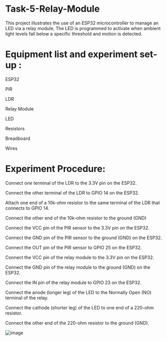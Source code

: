 # Task-5-Relay-Module

This project illustrates the use of an ESP32 microcontroller to manage an LED via a relay module, The LED is programmed to activate when ambient light levels fall below a specific threshold and motion is detected.

# Equipment list and experiment set-up :
ESP32 

PIR

LDR

Relay Module

LED

Resistors

Breadboard

Wires





# Experiment Procedure:


Connect one terminal of the LDR to the 3.3V pin on the ESP32.

Connect the other terminal of the LDR to GPIO 14 on the ESP32.

Attach one end of a 10k-ohm resistor to the same terminal of the LDR that connects to GPIO 14.

Connect the other end of the 10k-ohm resistor to the ground (GND)

Connect the VCC pin of the PIR sensor to the 3.3V pin on the ESP32.

Connect the GND pin of the PIR sensor to the ground (GND) on the ESP32.

Connect the OUT pin of the PIR sensor to GPIO 25 on the ESP32.

Connect the VCC pin of the relay module to the 3.3V pin on the ESP32.

Connect the GND pin of the relay module to the ground (GND) on the ESP32.

Connect the IN pin of the relay module to GPIO 23 on the ESP32.

Connect the anode (longer leg) of the LED to the Normally Open (NO) terminal of the relay.

Connect the cathode (shorter leg) of the LED to one end of a 220-ohm resistor.

Connect the other end of the 220-ohm resistor to the ground (GND).



![image](https://github.com/user-attachments/assets/72f4ab25-0857-4b70-bef3-ebecaf2b6958)

